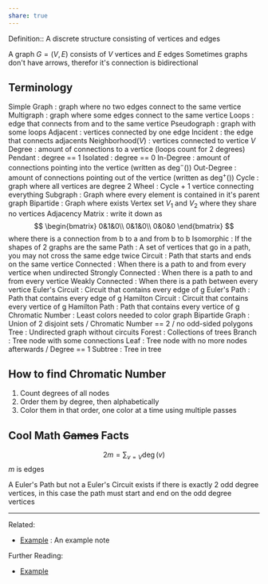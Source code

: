 ```yaml
---
share: true
---
```



Definition:: A discrete structure consisting of vertices and edges

A graph $G=(V, E)$ consists of $V$ vertices and $E$ edges
Sometimes graphs don't have arrows, therefor it's connection is bidirectional

## Terminology
Simple Graph : graph where no two edges connect to the same vertice
Multigraph : graph where some edges connect to the same vertice
Loops : edge that connects from and to the same vertice
Pseudograph : graph with some loops
Adjacent : vertices connected by one edge
Incident : the edge that connects adjacents
Neighborhood($V$) : vertices connected to vertice $V$ 
Degree : amount of connections to a vertice (loops count for 2 degrees)
Pendant : degree == 1
Isolated : degree == 0
In-Degree : amount of connections pointing into the vertice (written as $\deg^-()$)
Out-Degree : amount of connections pointing out of the vertice (written as $\deg^+()$)
Cycle : graph where all vertices are degree 2
Wheel : Cycle + 1 vertice connecting everything
Subgraph : Graph where every element is contained in it's parent graph
Bipartide : Graph where exists Vertex set $V_1$ and $V_2$ where they share no vertices
Adjacency Matrix : write it down as
$$
\begin{bmatrix}
0&1&0\\
0&1&0\\
0&0&0
\end{bmatrix}
$$
where there is a connection from b to a and from b to b
Isomorphic : If the shapes of 2 graphs are the same
Path : A set of vertices that go in a path, you may not cross the same edge twice
Circuit : Path that starts and ends on the same vertice
Connected : When there is a path to and from every vertice when undirected
Strongly Connected : When there is a path to and from every vertice
Weakly Connected : When there is a path between every vertice
Euler's Circuit : Circuit that contains every edge of g
Euler's Path : Path that contains every edge of g
Hamilton Circuit : Circuit that contains every vertice of g
Hamilton Path : Path that contains every vertice of g
Chromatic Number : Least colors needed to color graph
Bipartide Graph : Union of 2 disjoint sets / Chromatic Number == 2 / no odd-sided polygons
Tree : Undirected graph without circuits
Forest : Collections of trees
Branch : Tree node with some connections
Leaf : Tree node with no more nodes afterwards / Degree == 1
Subtree : Tree in tree

## How to find Chromatic Number
1. Count degrees of all nodes
2. Order them by degree, then alphabetically
3. Color them in that order, one color at a time using multiple passes

## Cool Math ~~Games~~ Facts
$$
2m = \sum_{v=V}\deg(v)
$$
$m$ is edges

A Euler's Path but not a Euler's Circuit exists if there is exactly 2 odd degree vertices, in this case the path must start and end on the odd degree vertices


---
Related:
- [Example](./Example.md) : An example note

Further Reading:
- [Example](./Example.md)
